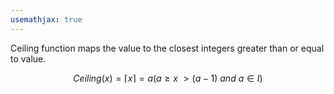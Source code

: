 ```yaml
---
usemathjax: true
---
```


Ceiling function maps the value to the closest integers greater than or equal to value.

$$Ceiling(x) = \lceil x \rceil = a (a \geq x\ > (a-1)\ and\ a \in I)$$